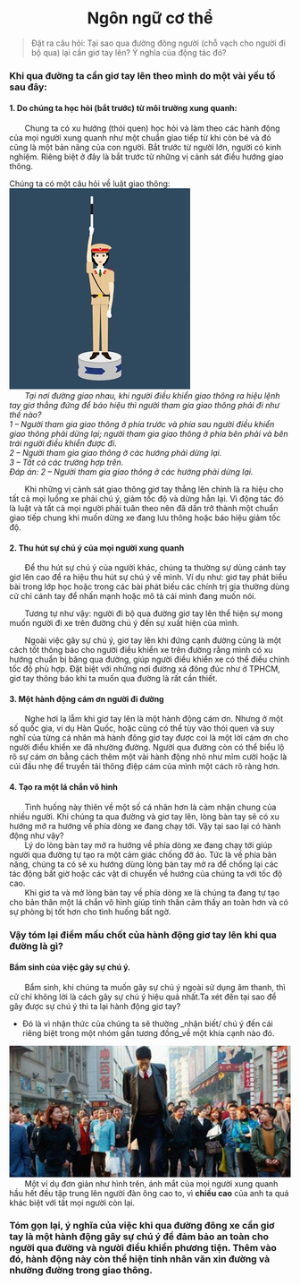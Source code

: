 # <center>Ngôn ngữ cơ thể </center>   
>Đặt ra câu hỏi: Tại sao qua đường đông người (chỗ vạch cho người đi bộ qua) lại cần giơ tay lên? Ý nghĩa của động tác đó?  
  
### Khi qua đường ta cần giơ tay lên theo mình do một vài yếu tố sau đây:  
  

#### 1. Do chúng ta học hỏi (bắt trước) từ môi trường xung quanh:  
   
&nbsp;&nbsp;&nbsp;&nbsp;&nbsp;&nbsp;
Chung ta có xu hướng (thói quen) học hỏi và làm theo các hành động của mọi người xung quanh như một chuẩn giao tiếp từ khi còn bé và đó cũng là một bản năng của con người. Bắt trước từ người lớn, người có kinh nghiệm. Riêng biệt ở đây là bắt trước từ những vị cảnh sát điều hướng giao thông.  

Chúng ta có một câu hỏi về luật giao thông:  
![canh-sat-dieu-phoi-giao-thong]    
&nbsp;&nbsp;&nbsp;&nbsp;&nbsp;&nbsp;
_Tại nơi đường giao nhau, khi người điều khiển giao thông ra hiệu lệnh tay giơ thẳng đứng để báo hiệu thì người tham gia giao thông phải đi như thế nào?  
1 –  Người tham gia giao thông ở phía trước và phía sau người điều khiển giao thông phải dừng lại; người tham gia giao thông ở phía bên phải và bên trái  người điều khiển được đi.  
2 –  Người tham gia giao thông ở các hướng phải dừng lại.  
3 –  Tất cả các trường hợp trên.  
Đáp án: 2 –  Người tham gia giao thông ở các hướng phải dừng lại._  

&nbsp;&nbsp;&nbsp;&nbsp;&nbsp;&nbsp;
Khi những vị cảnh sát giao thông giơ tay thẳng lên chính là ra hiệu cho tất cả mọi luồng xe phải chú ý, giảm tốc độ và dừng hẳn lại. Vì động tác đó là luật và tất cả mọi người phải tuân theo nên đã dần trở thành một chuẩn giao tiếp chung khi muốn dừng xe đang lưu thông hoặc báo hiệu giảm tốc độ.

#### 2. Thu hút sự chú ý của mọi người xung quanh  
&nbsp;&nbsp;&nbsp;&nbsp;&nbsp;&nbsp;
Để thu hút sự chú ý của người khác, chúng ta thường sự dùng cánh tay giơ lên cao để ra hiệu thu hút sự chú ý về mình. Ví dụ như: giơ tay phát biểu bài trong lớp học hoặc trong các bài phát biếu các chính trị gia thường dùng cử chỉ cánh tay để nhấn mạnh hoặc mô tả cái mình đang muốn nói.  

&nbsp;&nbsp;&nbsp;&nbsp;&nbsp;&nbsp;
Tương tự như vậy: người đi bộ qua đường giơ tay lên thể hiện sự mong muốn người đi xe trên đường chú ý đến sự xuất hiện của mình.  

&nbsp;&nbsp;&nbsp;&nbsp;&nbsp;&nbsp; 
Ngoài việc gây sự chú ý, giơ tay lên khi đứng cạnh đường cũng là một cách tốt thông báo cho người điều khiển xe trên đường rằng mình có xu hướng chuẩn bị băng qua đường, giúp người điều khiển xe có thể điều chỉnh tốc độ phù hợp. Đặt biệt với những nơi đường xá đông đúc như ở TPHCM, giơ tay thông báo khi ta muốn qua đường là rất cần thiết.

#### 3. Một hành động cám ơn người đi đường
&nbsp;&nbsp;&nbsp;&nbsp;&nbsp;&nbsp;
Nghe hơi lạ lẫm khi giơ tay lên là một hành động cám ơn. Nhưng ở một số quốc gia, ví dụ Hàn Quốc, hoặc cũng có thể tùy vào thói quen và suy nghĩ của từng cá nhân mà hành đông giơ tay được coi là một lời cám ơn cho người điểu khiển xe đã nhường đường. Người qua đường còn có thể biểu lộ rõ sự cám ơn bằng cách thêm một vài hành động nhỏ như mỉm cười hoặc là cúi đầu nhẹ để truyền tải thông điệp cám của mình một cách rõ ràng hơn.

#### 4. Tạo ra một lá chắn vô hình
&nbsp;&nbsp;&nbsp;&nbsp;&nbsp;&nbsp;
Tình huống này thiên về một số cá nhân hơn là cảm nhận chung của nhiều người. Khi chúng ta qua đường và giơ tay lên, lòng bàn tay sẽ có xu hướng mở ra hướng về phía dòng xe đang chạy tới. Vậy tại sao lại có hành động như vậy?  
&nbsp;&nbsp;&nbsp;&nbsp;&nbsp;&nbsp;
Lý do lòng bàn tay mở ra hướng về phía dòng xe đang chạy tới giúp người qua đường tự tạo ra một cảm giác chống đỡ ảo. Tức là về phía bản năng, chúng ta có sẽ xu hướng dùng lòng bàn tay mở ra để chống lại các tác động bất giờ hoặc các vật di chuyển về hướng của chúng ta với tốc độ cao.  
&nbsp;&nbsp;&nbsp;&nbsp;&nbsp;&nbsp;
Khi giơ ta và mở lòng bàn tay về phía dòng xe là chúng ta đang tự tạo cho bản thân một lá chắn vô hình giúp tinh thần cảm thấy an toàn hơn và có sự phòng bị tốt hơn cho tình huống bất ngờ.

### Vậy tóm lại điểm mấu chốt của hành động giơ tay lên khi qua đường là gì?
#### Bẩm sinh của việc gây sự chú ý.  
&nbsp;&nbsp;&nbsp;&nbsp;&nbsp;&nbsp;
Bẩm sinh, khi chúng ta muốn gây sự chú ý ngoài sử dụng âm thanh, thì cử chỉ không lời là cách gây sự chú ý hiệu quả nhất.Ta xét đến tại sao để gây được sự chú ý thì ta lại hành động giơ tay?  
* Đó là vì nhận thức của chúng ta sẽ thường _nhận biết/ chú ý đến cái riêng biệt trong một nhóm gần tương đồng_về một khía cạnh nào đó.  

![nguoi-dan-ong-cao]
&nbsp;&nbsp;&nbsp;&nbsp;&nbsp;&nbsp;
Một ví dụ đơn giản như hình trên, ánh mắt của mọi người xung quanh hầu hết đều tập trung lên người đàn ông cao to, vì **chiều cao** của anh ta quá khác biệt với tất mọi người còn lại.  

### Tóm gọn lại, ý nghĩa của việc khi qua đường đông xe cần giơ tay là một hành động gây sự chú ý để đảm bảo an toàn cho người qua đường và người điểu khiển phương tiện. Thêm vào đó, hành động này còn thể hiện tính nhân văn xin đường và nhường đường trong giao thông.

<!-- Images -->
[canh-sat-dieu-phoi-giao-thong]: .\assets\images\Hieu-lenh-giao-thong-1.jpg   
[nguoi-dan-ong-cao]: .\assets\images\tallesmanchinese.jpg


